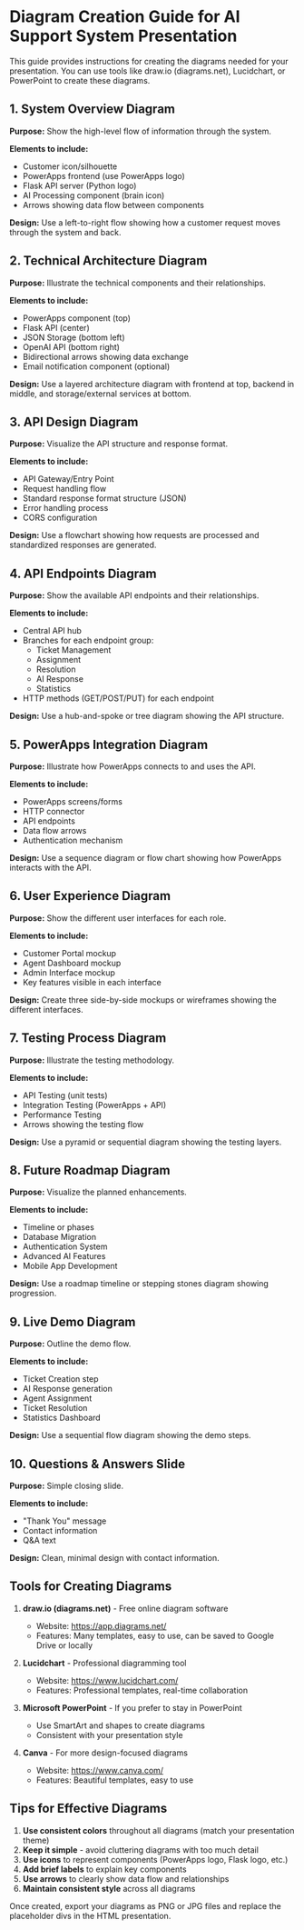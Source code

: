 # Diagram Creation Guide for AI Support System Presentation

This guide provides instructions for creating the diagrams needed for your presentation. You can use tools like draw.io (diagrams.net), Lucidchart, or PowerPoint to create these diagrams.

## 1. System Overview Diagram

**Purpose:** Show the high-level flow of information through the system.

**Elements to include:**
- Customer icon/silhouette
- PowerApps frontend (use PowerApps logo)
- Flask API server (Python logo)
- AI Processing component (brain icon)
- Arrows showing data flow between components

**Design:** Use a left-to-right flow showing how a customer request moves through the system and back.

## 2. Technical Architecture Diagram

**Purpose:** Illustrate the technical components and their relationships.

**Elements to include:**
- PowerApps component (top)
- Flask API (center)
- JSON Storage (bottom left)
- OpenAI API (bottom right)
- Bidirectional arrows showing data exchange
- Email notification component (optional)

**Design:** Use a layered architecture diagram with frontend at top, backend in middle, and storage/external services at bottom.

## 3. API Design Diagram

**Purpose:** Visualize the API structure and response format.

**Elements to include:**
- API Gateway/Entry Point
- Request handling flow
- Standard response format structure (JSON)
- Error handling process
- CORS configuration

**Design:** Use a flowchart showing how requests are processed and standardized responses are generated.

## 4. API Endpoints Diagram

**Purpose:** Show the available API endpoints and their relationships.

**Elements to include:**
- Central API hub
- Branches for each endpoint group:
  - Ticket Management
  - Assignment
  - Resolution
  - AI Response
  - Statistics
- HTTP methods (GET/POST/PUT) for each endpoint

**Design:** Use a hub-and-spoke or tree diagram showing the API structure.

## 5. PowerApps Integration Diagram

**Purpose:** Illustrate how PowerApps connects to and uses the API.

**Elements to include:**
- PowerApps screens/forms
- HTTP connector
- API endpoints
- Data flow arrows
- Authentication mechanism

**Design:** Use a sequence diagram or flow chart showing how PowerApps interacts with the API.

## 6. User Experience Diagram

**Purpose:** Show the different user interfaces for each role.

**Elements to include:**
- Customer Portal mockup
- Agent Dashboard mockup
- Admin Interface mockup
- Key features visible in each interface

**Design:** Create three side-by-side mockups or wireframes showing the different interfaces.

## 7. Testing Process Diagram

**Purpose:** Illustrate the testing methodology.

**Elements to include:**
- API Testing (unit tests)
- Integration Testing (PowerApps + API)
- Performance Testing
- Arrows showing the testing flow

**Design:** Use a pyramid or sequential diagram showing the testing layers.

## 8. Future Roadmap Diagram

**Purpose:** Visualize the planned enhancements.

**Elements to include:**
- Timeline or phases
- Database Migration
- Authentication System
- Advanced AI Features
- Mobile App Development

**Design:** Use a roadmap timeline or stepping stones diagram showing progression.

## 9. Live Demo Diagram

**Purpose:** Outline the demo flow.

**Elements to include:**
- Ticket Creation step
- AI Response generation
- Agent Assignment
- Ticket Resolution
- Statistics Dashboard

**Design:** Use a sequential flow diagram showing the demo steps.

## 10. Questions & Answers Slide

**Purpose:** Simple closing slide.

**Elements to include:**
- "Thank You" message
- Contact information
- Q&A text

**Design:** Clean, minimal design with contact information.

## Tools for Creating Diagrams

1. **draw.io (diagrams.net)** - Free online diagram software
   - Website: https://app.diagrams.net/
   - Features: Many templates, easy to use, can be saved to Google Drive or locally

2. **Lucidchart** - Professional diagramming tool
   - Website: https://www.lucidchart.com/
   - Features: Professional templates, real-time collaboration

3. **Microsoft PowerPoint** - If you prefer to stay in PowerPoint
   - Use SmartArt and shapes to create diagrams
   - Consistent with your presentation style

4. **Canva** - For more design-focused diagrams
   - Website: https://www.canva.com/
   - Features: Beautiful templates, easy to use

## Tips for Effective Diagrams

1. **Use consistent colors** throughout all diagrams (match your presentation theme)
2. **Keep it simple** - avoid cluttering diagrams with too much detail
3. **Use icons** to represent components (PowerApps logo, Flask logo, etc.)
4. **Add brief labels** to explain key components
5. **Use arrows** to clearly show data flow and relationships
6. **Maintain consistent style** across all diagrams

Once created, export your diagrams as PNG or JPG files and replace the placeholder divs in the HTML presentation.
